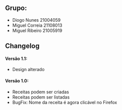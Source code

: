 ## Grupo:

- Diogo Nunes 21004059
- Miguel Correia 21108013
- Miguel Ribeiro 21005919

## Changelog

#### Versão 1.1:
- Design alterado

#### Versão 1.0:
- Receitas podem ser criadas
- Receitas podem ser listadas
- BugFix: Nome da receita é agora clicável no Firefox
